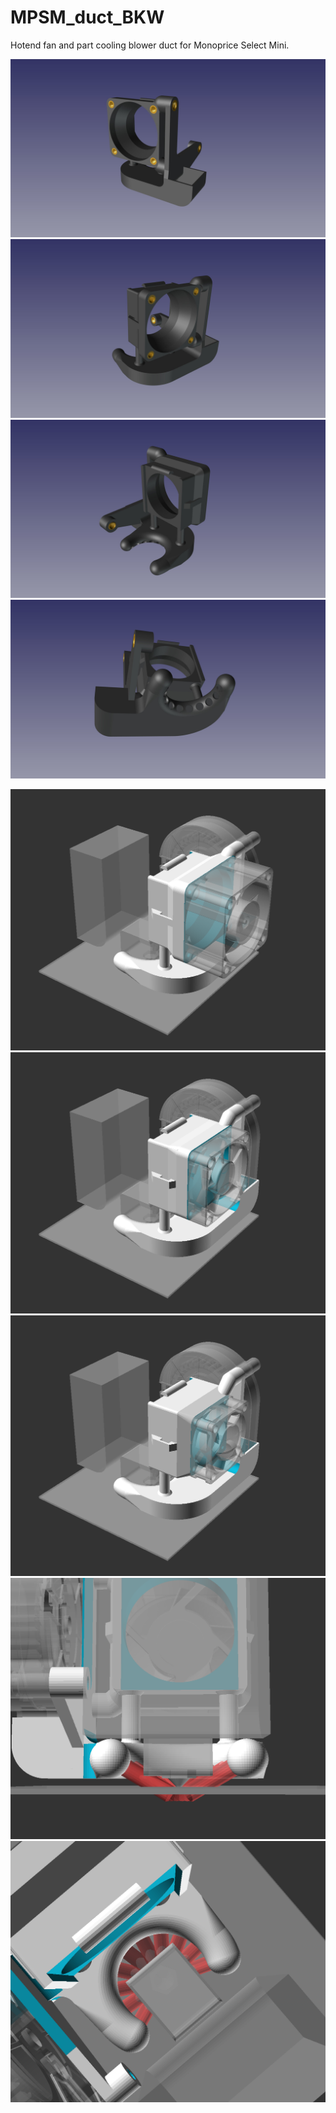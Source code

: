 # MPSM_duct_BKW

Hotend fan and part cooling blower duct for Monoprice Select Mini.

![](MPSM_duct_BKW.jpg)
![](MPSM_duct_BKW_2.jpg)
![](MPSM_duct_BKW_3.jpg)
![](MPSM_duct_BKW_4.jpg)

![](40mm.png)
![](35mm.png)
![](30mm.png)
![](manifold_jets_angle.png)
![](manifold_opening_angle.png)
